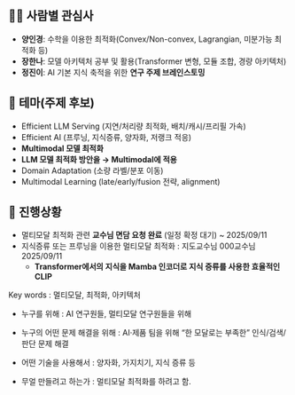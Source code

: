 ## 🙋‍♀️ 사람별 관심사
- **양인경**: 수학을 이용한 최적화(Convex/Non-convex, Lagrangian, 미분가능 최적화 등)
- **장한나**: 모델 아키텍처 공부 및 활용(Transformer 변형, 모듈 조합, 경량 아키텍처)
- **정진이**: AI 기본 지식 축적을 위한 **연구 주제 브레인스토밍**

## 🎯 테마(주제 후보)
- Efficient LLM Serving (지연/처리량 최적화, 배치/캐시/프리필 가속)
- Efficient AI (프루닝, 지식증류, 양자화, 저랭크 적응)
- **Multimodal 모델 최적화**
- **LLM 모델 최적화 방안을 → Multimodal에 적용**
- Domain Adaptation (소량 라벨/분포 이동)
- Multimodal Learning (late/early/fusion 전략, alignment)

## 📌 진행상황
- 멀티모달 최적화 관련 **교수님 면담 요청 완료** (일정 확정 대기) ~ 2025/09/11
- 지식증류 또는 프루닝을 이용한 멀티모달 최적화 : 지도교수님 000교수님 2025/09/11
  - **Transformer에서의 지식을 Mamba 인코더로 지식 증류를 사용한 효율적인 CLIP**

Key words : 멀티모달, 최적화, 아키텍처

- 누구를 위해 : AI 연구원들, 멀티모달 연구원들을 위해

- 누구의 어떤 문제 해결을 위해 : AI·제품 팀을 위해 “한 모달로는 부족한” 인식/검색/판단 문제 해결

- 어떤 기술을 사용해서 : 양자화, 가지치기, 지식 증류 등

- 무얼 만들려고 하는가 : 멀티모달 최적화를 하려고 함.
